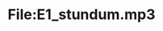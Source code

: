 ---
title: File:E1_stundum.mp3
recording of: stundum
reading speed: slow
speaker: E
license: CC0
---